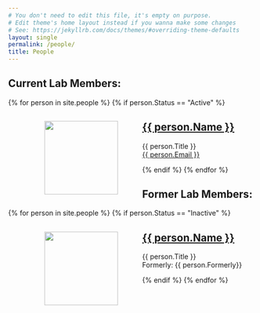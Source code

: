 ```yaml
---
# You don't need to edit this file, it's empty on purpose.
# Edit theme's home layout instead if you wanna make some changes
# See: https://jekyllrb.com/docs/themes/#overriding-theme-defaults
layout: single
permalink: /people/
title: People
---
```

<h2> Current Lab Members: </h2>

{% for person in site.people %}
  {% if person.Status == "Active" %}
<ul class="people_list">  
    <img src="{{ person.Picture }}" align="left" height="150" width="150"  hspace="50">
    <h2><a href="{{ person.url }}">{{ person.Name }}</a></h2>
    {{ person.Title }}<br>
    <a href="mailto:{{ person.Email }}">{{ person.Email }}</a>
</ul>
  {% endif %}
{% endfor %}

<h2> Former Lab Members: </h2>

{% for person in site.people %}
  {% if person.Status == "Inactive" %}
<ul class="people_list">  
    <img src="{{ person.Picture }}" align="left" height="150" width="150"  hspace="50">
    <h2><a href="{{ person.url }}">{{ person.Name }}</a></h2>
    {{ person.Title }}<br>
    Formerly: {{ person.Formerly}} <br>
</ul>
  {% endif %}
{% endfor %}
